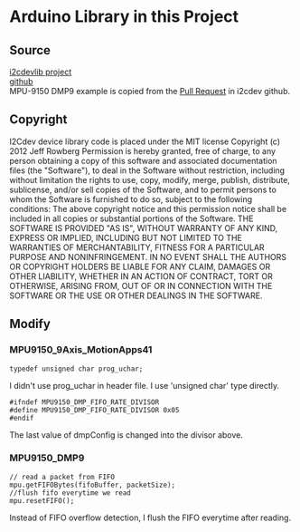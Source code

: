 Arduino Library in this Project
==
## Source

[i2cdevlib project](https://www.i2cdevlib.com/)  
[github](https://github.com/jrowberg/i2cdevlib)  
MPU-9150 DMP9 example is copied from the [Pull Request](https://github.com/jrowberg/i2cdevlib/pull/182)   in i2cdev github.


## Copyright  
I2Cdev device library code is placed under the MIT license
Copyright (c) 2012 Jeff Rowberg
Permission is hereby granted, free of charge, to any person obtaining a copy
of this software and associated documentation files (the "Software"), to deal
in the Software without restriction, including without limitation the rights
to use, copy, modify, merge, publish, distribute, sublicense, and/or sell
copies of the Software, and to permit persons to whom the Software is
furnished to do so, subject to the following conditions:
The above copyright notice and this permission notice shall be included in
all copies or substantial portions of the Software.
THE SOFTWARE IS PROVIDED "AS IS", WITHOUT WARRANTY OF ANY KIND, EXPRESS OR
IMPLIED, INCLUDING BUT NOT LIMITED TO THE WARRANTIES OF MERCHANTABILITY,
FITNESS FOR A PARTICULAR PURPOSE AND NONINFRINGEMENT. IN NO EVENT SHALL THE
AUTHORS OR COPYRIGHT HOLDERS BE LIABLE FOR ANY CLAIM, DAMAGES OR OTHER
LIABILITY, WHETHER IN AN ACTION OF CONTRACT, TORT OR OTHERWISE, ARISING FROM,
OUT OF OR IN CONNECTION WITH THE SOFTWARE OR THE USE OR OTHER DEALINGS IN
THE SOFTWARE.

## Modify

### MPU9150_9Axis_MotionApps41

    typedef unsigned char prog_uchar;
I didn't use prog_uchar in header file. I use 'unsigned char' type directly.  
  

 
    #ifndef MPU9150_DMP_FIFO_RATE_DIVISOR 
    #define MPU9150_DMP_FIFO_RATE_DIVISOR 0x05
    #endif

The last value of dmpConfig is changed into the divisor above.

### MPU9150_DMP9

    // read a packet from FIFO
    mpu.getFIFOBytes(fifoBuffer, packetSize);
    //flush fifo everytime we read
    mpu.resetFIFO();

Instead of FIFO overflow detection, I flush the FIFO everytime after reading.
